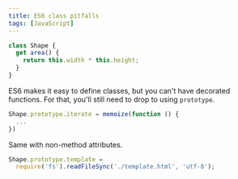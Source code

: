 ```yaml
---
title: ES6 class pitfalls
tags: [JavaScript]
---
```


```js
class Shape {
  get area() {
    return this.width * this.height;
  }
}
```

ES6 makes it easy to define classes, but you can't have decorated functions. For that, you'll still need to drop to using `prototype`.

```js
Shape.prototype.iterate = memoize(function () {
  ...
})
```

Same with non-method attributes.

```js
Shape.prototype.template =
  require('fs').readFileSync('./template.html', 'utf-8');
```
